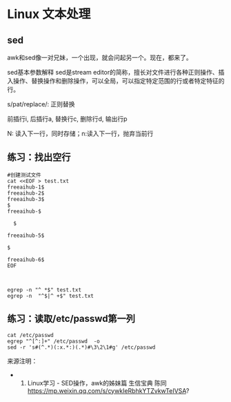 # Linux 文本处理
## sed
awk和sed像一对兄妹，一个出现，就会问起另一个。现在，都来了。

sed基本参数解释
sed是stream editor的简称，擅长对文件进行各种正则操作、插入操作、替换操作和删除操作，可以全局，可以指定特定范围的行或者特定特征的行。

s/pat/replace/: 正则替换

前插行i, 后插行a, 替换行c, 删除行d, 输出行p

N: 读入下一行，同时存储；n:读入下一行，抛弃当前行


## 练习：找出空行
```
#创建测试文件
cat <<EOF > test.txt
freeaihub-1$
freeaihub-2$
freeaihub-3$
$
freeaihub-$

  $

freeaihub-5$

$

freeaihub-6$
EOF



egrep -n "^ *$" test.txt 
egrep -n  "^$|^ +$" test.txt 
```
## 练习：读取/etc/passwd第一列
```
cat /etc/passwd
egrep "^[^:]+" /etc/passwd  -o 
sed -r 's#(^.*)(:x.*:)(.*)#\3\2\1#g' /etc/passwd
```

来源注明：
- 1. Linux学习 - SED操作，awk的姊妹篇
 生信宝典 陈同 https://mp.weixin.qq.com/s/cywkIeRbhkYTZvkwTeIVSA?

<code title="Linux 文本处理" description="a" keyword="a">